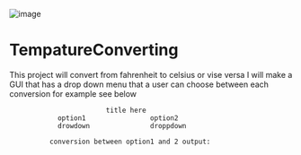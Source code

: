 ![image](https://github.com/user-attachments/assets/49990009-6d0f-4fdf-86d9-12fa91032ad7)
# TempatureConverting
This project will convert from fahrenheit to celsius or vise versa
I will make a GUI that has a drop down menu that a user can choose between each conversion
for example see below

                            title here
                option1                option2
                drowdown               droppdown

              conversion between option1 and 2 output:
